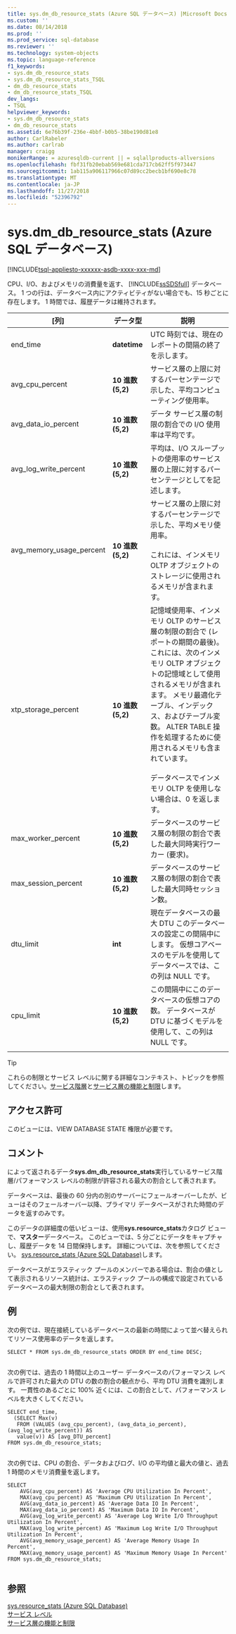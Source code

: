 ```yaml
---
title: sys.dm_db_resource_stats (Azure SQL データベース) |Microsoft Docs
ms.custom: ''
ms.date: 08/14/2018
ms.prod: ''
ms.prod_service: sql-database
ms.reviewer: ''
ms.technology: system-objects
ms.topic: language-reference
f1_keywords:
- sys.dm_db_resource_stats
- sys.dm_db_resource_stats_TSQL
- dm_db_resource_stats
- dm_db_resource_stats_TSQL
dev_langs:
- TSQL
helpviewer_keywords:
- sys.dm_db_resource_stats
- dm_db_resource_stats
ms.assetid: 6e76b39f-236e-4bbf-b0b5-38be190d81e8
author: CarlRabeler
ms.author: carlrab
manager: craigg
monikerRange: = azuresqldb-current || = sqlallproducts-allversions
ms.openlocfilehash: fbf31fb20ebab569e681cda717cb62ff5f973447
ms.sourcegitcommit: 1ab115a906117966c07d89cc2becb1bf690e8c78
ms.translationtype: MT
ms.contentlocale: ja-JP
ms.lasthandoff: 11/27/2018
ms.locfileid: "52396792"
---
```

# <a name="sysdmdbresourcestats-azure-sql-database"></a>sys.dm_db_resource_stats (Azure SQL データベース)
[!INCLUDE[tsql-appliesto-xxxxxx-asdb-xxxx-xxx-md](../../includes/tsql-appliesto-xxxxxx-asdb-xxxx-xxx-md.md)]

  CPU、I/O、およびメモリの消費量を返す、 [!INCLUDE[ssSDSfull](../../includes/sssdsfull-md.md)] データベース。 1 つの行は、データベース内にアクティビティがない場合でも、15 秒ごとに存在します。 1 時間では、履歴データは維持されます。  
  
|[列]|データ型|説明|  
|-------------|---------------|-----------------|  
|end_time|**datetime**|UTC 時刻では、現在のレポートの間隔の終了を示します。|  
|avg_cpu_percent|**10 進数 (5,2)**|サービス層の上限に対するパーセンテージで示した、平均コンピューティング使用率。|  
|avg_data_io_percent|**10 進数 (5,2)**|データ サービス層の制限の割合での I/O 使用率は平均です。|  
|avg_log_write_percent|**10 進数 (5,2)**|平均は、I/O スループットの使用率のサービス層の上限に対するパーセンテージとしてを記述します。|  
|avg_memory_usage_percent|**10 進数 (5,2)**|サービス層の上限に対するパーセンテージで示した、平均メモリ使用率。<br /><br /> これには、インメモリ OLTP オブジェクトのストレージに使用されるメモリが含まれます。|  
|xtp_storage_percent|**10 進数 (5,2)**|記憶域使用率、インメモリ OLTP のサービス層の制限の割合で (レポートの期間の最後)。 これには、次のインメモリ OLTP オブジェクトの記憶域として使用されるメモリが含まれます。 メモリ最適化テーブル、インデックス、およびテーブル変数。 ALTER TABLE 操作を処理するために使用されるメモリも含まれています。<br /><br /> データベースでインメモリ OLTP を使用しない場合は、0 を返します。|  
|max_worker_percent|**10 進数 (5,2)**|データベースのサービス層の制限の割合で表した最大同時実行ワーカー (要求)。|  
|max_session_percent|**10 進数 (5,2)**|データベースのサービス層の制限の割合で表した最大同時セッション数。|  
|dtu_limit|**int**|現在データベースの最大 DTU このデータベースの設定この間隔中にします。 仮想コアベースのモデルを使用してデータベースでは、この列は NULL です。|
|cpu_limit|**10 進数 (5,2)**|この間隔中にこのデータベースの仮想コアの数。 データベースが DTU に基づくモデルを使用して、この列は NULL です。|
|||
  
> [!TIP]  
>  これらの制限とサービス レベルに関する詳細なコンテキスト、トピックを参照してください。[サービス階層](https://azure.microsoft.com/documentation/articles/sql-database-service-tiers/)と[サービス層の機能と制限](https://azure.microsoft.com/documentation/articles/sql-database-performance-guidance/)します。  
  
## <a name="permissions"></a>アクセス許可  
 このビューには、VIEW DATABASE STATE 権限が必要です。  
  
## <a name="remarks"></a>コメント  
 によって返されるデータ**sys.dm_db_resource_stats**実行しているサービス階層/パフォーマンス レベルの制限が許容される最大の割合として表されます。
 
 データベースは、最後の 60 分内の別のサーバーにフェールオーバーしたが、ビューはそのフェールオーバー以降、プライマリ データベースがされた時間のデータを返すのみです。  
  
 このデータの詳細度の低いビューは、使用**sys.resource_stats**カタログ ビューで、**マスター**データベース。 このビューでは、5 分ごとにデータをキャプチャし、履歴データを 14 日間保持します。  詳細については、次を参照してください。 [sys.resource_stats &#40;Azure SQL Database&#41;](../../relational-databases/system-catalog-views/sys-resource-stats-azure-sql-database.md)します。  
  
 データベースがエラスティック プールのメンバーである場合は、割合の値として表示されるリソース統計は、エラスティック プールの構成で設定されているデータベースの最大制限の割合として表されます。  
  
## <a name="example"></a>例  
  
次の例では、現在接続しているデータベースの最新の時間によって並べ替えられてリソース使用率のデータを返します。  
  
```  
SELECT * FROM sys.dm_db_resource_stats ORDER BY end_time DESC;  
  
```  
  
 次の例では、過去の 1 時間以上のユーザー データベースのパフォーマンス レベルで許可された最大の DTU の数の割合の観点から、平均 DTU 消費を識別します。 一貫性のあるごとに 100% 近くには、この割合として、パフォーマンス レベルを大きくしてください。  
  
```  
SELECT end_time,   
  (SELECT Max(v)    
   FROM (VALUES (avg_cpu_percent), (avg_data_io_percent), (avg_log_write_percent)) AS    
   value(v)) AS [avg_DTU_percent]   
FROM sys.dm_db_resource_stats;  
  
```  
  
 次の例では、CPU の割合、データおよびログ、I/O の平均値と最大の値と、過去 1 時間のメモリ消費量を返します。  
  
```  
SELECT    
    AVG(avg_cpu_percent) AS 'Average CPU Utilization In Percent',   
    MAX(avg_cpu_percent) AS 'Maximum CPU Utilization In Percent',   
    AVG(avg_data_io_percent) AS 'Average Data IO In Percent',   
    MAX(avg_data_io_percent) AS 'Maximum Data IO In Percent',   
    AVG(avg_log_write_percent) AS 'Average Log Write I/O Throughput Utilization In Percent',   
    MAX(avg_log_write_percent) AS 'Maximum Log Write I/O Throughput Utilization In Percent',   
    AVG(avg_memory_usage_percent) AS 'Average Memory Usage In Percent',   
    MAX(avg_memory_usage_percent) AS 'Maximum Memory Usage In Percent'   
FROM sys.dm_db_resource_stats;  
  
```  
  
## <a name="see-also"></a>参照  
 [sys.resource_stats &#40;Azure SQL Database&#41;](../../relational-databases/system-catalog-views/sys-resource-stats-azure-sql-database.md)   
 [サービス レベル](https://azure.microsoft.com/documentation/articles/sql-database-service-tiers/)   
 [サービス層の機能と制限](https://azure.microsoft.com/documentation/articles/sql-database-performance-guidance/)  
  
  
